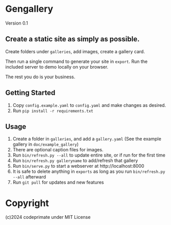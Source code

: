 
# Gengallery

Version 0.1

## Create a static site as simply as possible.

Create folders under `galleries`, add images, create a gallery card.

Then run a single command to generate your site in `export`. Run the included server to demo locally on your browser.

The rest you do is your business.

## Getting Started

1. Copy `config.example.yaml` to `config.yaml` and make changes as desired.
1. Run `pip install -r requirements.txt`

## Usage

1. Create a folder in `galleries`, and add a `gallery.yaml` (See the example gallery in `doc/example_gallery`)
1. There are optional caption files for images.
1. Run `bin/refresh.py --all` to update entire site, or if run for the first time
1. Run `bin/refresh.py galleryname` to add/refresh that gallery
1. Run `bin/serve.py` to start a webserver at http://localhost:8000
1. It is safe to delete anything in `exports` as long as you run `bin/refresh.py --all` afterward
1. Run `git pull` for updates and new features   

# Copyright

(c)2024 codeprimate under MIT License
